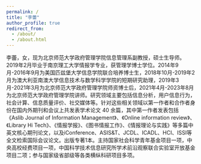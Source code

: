 ```yaml
---
permalink: /
title: "李蕾"
author_profile: true
redirect_from: 
  - /about/
  - /about.html
---
```


李蕾，女，现为北京师范大学政府管理学院信息管理系副教授，硕士生导师。2019年2月毕业于南京理工大学情报学专业，获管理学博士学位。2014年9月-2016年9月为美国匹兹堡大学信息学院联合培养博士生，2018年10月-2019年2月为澳大利亚南澳大学信息技术与数学科学学院的短期研究助理，2019年3月-2021年3月为北京师范大学政府管理学院师资博士后，2021年4月-2023年8月为北京师范大学政府管理学院讲师。研究领域主要包括信息分析，用户信息行为，社会计算、信息质量评价、社交媒体等。针对这些相关领域以第一作者和合作者身份在国内外期刊和会议上共发表学术论文 40 余篇，其中第一作者发表包括《Aslib Journal of Information Management》、《Online information review》、《Library Hi Tech》、《情报学报》、《图书情报工作》、《情报理论与实践》等多篇中英文核心期刊论文，以及iConference、ASIS&T、JCDL、ICADL、HCI、ISSI等全文检索国际会议论文。出版专著1本。主持国家社会科学青年基金项目一项，中央高校经费项目一项，中国科学技术信息研究所学术前沿观察联合实验室开放基金项目二项；参与国家级省部级等各类横纵科研项目多项。

